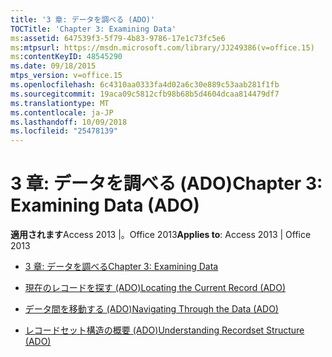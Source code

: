 ```yaml
---
title: '3 章: データを調べる (ADO)'
TOCTitle: 'Chapter 3: Examining Data'
ms:assetid: 647539f3-5f79-4b83-9786-17e1c73fc5e6
ms:mtpsurl: https://msdn.microsoft.com/library/JJ249386(v=office.15)
ms:contentKeyID: 48545290
ms.date: 09/18/2015
mtps_version: v=office.15
ms.openlocfilehash: 6c4310aa0333fa4d02a6c30e889c53aab281f1fb
ms.sourcegitcommit: 19aca09c5812cfb98b68b5d4604dcaa814479df7
ms.translationtype: MT
ms.contentlocale: ja-JP
ms.lasthandoff: 10/09/2018
ms.locfileid: "25478139"
---
```

# <a name="chapter-3-examining-data-ado"></a><span data-ttu-id="82493-102">3 章: データを調べる (ADO)</span><span class="sxs-lookup"><span data-stu-id="82493-102">Chapter 3: Examining Data (ADO)</span></span>


<span data-ttu-id="82493-103">**適用されます**Access 2013 |。Office 2013</span><span class="sxs-lookup"><span data-stu-id="82493-103">**Applies to**: Access 2013 | Office 2013</span></span>



  - [<span data-ttu-id="82493-104">3 章: データを調べる</span><span class="sxs-lookup"><span data-stu-id="82493-104">Chapter 3: Examining Data</span></span>](chapter-3-examining-data.md)

  - [<span data-ttu-id="82493-105">現在のレコードを探す (ADO)</span><span class="sxs-lookup"><span data-stu-id="82493-105">Locating the Current Record (ADO)</span></span>](locating-the-current-record-ado.md)

  - [<span data-ttu-id="82493-106">データ間を移動する (ADO)</span><span class="sxs-lookup"><span data-stu-id="82493-106">Navigating Through the Data (ADO)</span></span>](navigating-through-the-data-ado.md)

  - [<span data-ttu-id="82493-107">レコードセット構造の概要 (ADO)</span><span class="sxs-lookup"><span data-stu-id="82493-107">Understanding Recordset Structure (ADO)</span></span>](understanding-recordset-structure-ado.md)

